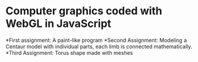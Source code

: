 # Computer graphics coded with WebGL in JavaScript
*First assignment: A paint-like program
*Second Assignment: Modeling a Centaur model with individual parts, each limb is connected mathematically.
*Third Assignment: Torus shape made with meshes
